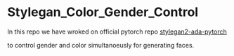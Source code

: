 # Stylegan_Color_Gender_Control
In  this repo we have wroked on official pytorch repo <a href="https://github.com/NVlabs/stylegan2-ada-pytorch.git" target="_blank">stylegan2-ada-pytorch</a>

to control gender and color simultanoeusly for generating faces.
